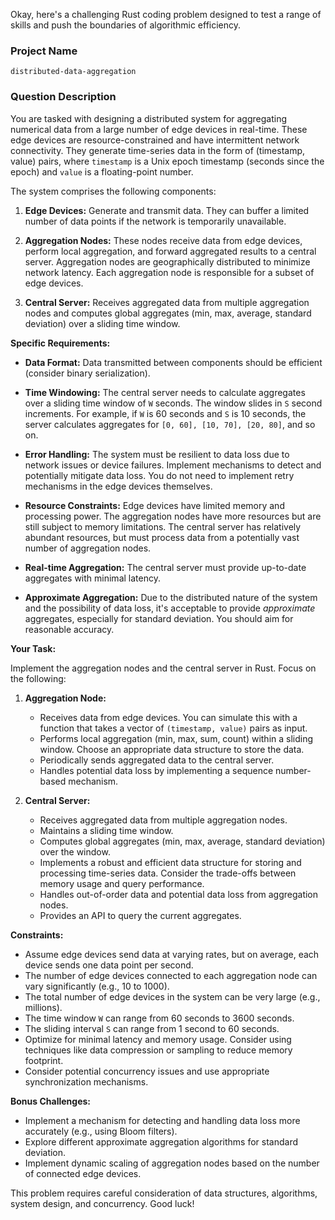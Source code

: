 Okay, here's a challenging Rust coding problem designed to test a range of skills and push the boundaries of algorithmic efficiency.

### Project Name

```
distributed-data-aggregation
```

### Question Description

You are tasked with designing a distributed system for aggregating numerical data from a large number of edge devices in real-time.  These edge devices are resource-constrained and have intermittent network connectivity.  They generate time-series data in the form of (timestamp, value) pairs, where `timestamp` is a Unix epoch timestamp (seconds since the epoch) and `value` is a floating-point number.

The system comprises the following components:

1.  **Edge Devices:**  Generate and transmit data.  They can buffer a limited number of data points if the network is temporarily unavailable.

2.  **Aggregation Nodes:**  These nodes receive data from edge devices, perform local aggregation, and forward aggregated results to a central server.  Aggregation nodes are geographically distributed to minimize network latency. Each aggregation node is responsible for a subset of edge devices.

3.  **Central Server:**  Receives aggregated data from multiple aggregation nodes and computes global aggregates (min, max, average, standard deviation) over a sliding time window.

**Specific Requirements:**

*   **Data Format:**  Data transmitted between components should be efficient (consider binary serialization).

*   **Time Windowing:** The central server needs to calculate aggregates over a sliding time window of `W` seconds. The window slides in `S` second increments. For example, if `W` is 60 seconds and `S` is 10 seconds, the server calculates aggregates for `[0, 60], [10, 70], [20, 80]`, and so on.

*   **Error Handling:**  The system must be resilient to data loss due to network issues or device failures.  Implement mechanisms to detect and potentially mitigate data loss. You do not need to implement retry mechanisms in the edge devices themselves.

*   **Resource Constraints:** Edge devices have limited memory and processing power. The aggregation nodes have more resources but are still subject to memory limitations. The central server has relatively abundant resources, but must process data from a potentially vast number of aggregation nodes.

*   **Real-time Aggregation:** The central server must provide up-to-date aggregates with minimal latency.

*   **Approximate Aggregation:** Due to the distributed nature of the system and the possibility of data loss, it's acceptable to provide *approximate* aggregates, especially for standard deviation. You should aim for reasonable accuracy.

**Your Task:**

Implement the aggregation nodes and the central server in Rust. Focus on the following:

1.  **Aggregation Node:**
    *   Receives data from edge devices. You can simulate this with a function that takes a vector of `(timestamp, value)` pairs as input.
    *   Performs local aggregation (min, max, sum, count) within a sliding window. Choose an appropriate data structure to store the data.
    *   Periodically sends aggregated data to the central server.
    *   Handles potential data loss by implementing a sequence number-based mechanism.

2.  **Central Server:**
    *   Receives aggregated data from multiple aggregation nodes.
    *   Maintains a sliding time window.
    *   Computes global aggregates (min, max, average, standard deviation) over the window.
    *   Implements a robust and efficient data structure for storing and processing time-series data. Consider the trade-offs between memory usage and query performance.
    *   Handles out-of-order data and potential data loss from aggregation nodes.
    *   Provides an API to query the current aggregates.

**Constraints:**

*   Assume edge devices send data at varying rates, but on average, each device sends one data point per second.
*   The number of edge devices connected to each aggregation node can vary significantly (e.g., 10 to 1000).
*   The total number of edge devices in the system can be very large (e.g., millions).
*   The time window `W` can range from 60 seconds to 3600 seconds.
*   The sliding interval `S` can range from 1 second to 60 seconds.
*   Optimize for minimal latency and memory usage.  Consider using techniques like data compression or sampling to reduce memory footprint.
*   Consider potential concurrency issues and use appropriate synchronization mechanisms.

**Bonus Challenges:**

*   Implement a mechanism for detecting and handling data loss more accurately (e.g., using Bloom filters).
*   Explore different approximate aggregation algorithms for standard deviation.
*   Implement dynamic scaling of aggregation nodes based on the number of connected edge devices.

This problem requires careful consideration of data structures, algorithms, system design, and concurrency. Good luck!
